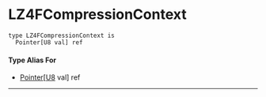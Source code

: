 # LZ4FCompressionContext

```pony
type LZ4FCompressionContext is
  Pointer[U8 val] ref
```

#### Type Alias For

* [Pointer](builtin-Pointer)\[[U8](builtin-U8) val\] ref

---

